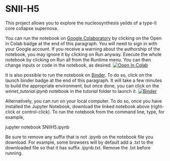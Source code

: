 # SNII-H5

This project allows you to explore the nucleosynthesis yeilds of a type-II core collapse supernova. 

You can run the notebook on [Google Colaboratory](https://colab.research.google.com) by clicking on the Open in Colab badge at the end of this paragraph.  You will need to sign in with your Google account.  If you receive a warning about the authorship of the notebook, you may ignore it by clicking on Run anyway.  Execute the whole notebook by clicking on Run all from the Runtime menu.  You can then change inputs or code in the notebook, as desired.  [![Open In Colab](https://colab.research.google.com/assets/colab-badge.svg)](https://colab.research.google.com/github/lucaswalls18/SNII-H5/blob/main/SNII-H5.ipynb)

It is also possible to run the notebook on [Binder](https://mybinder.org).  To do so, click on the launch binder badge at the end of this paragraph.  It will take a few minutes to build the appropriate environment, but once done, you can click on the *wnnet_tutorial.ipynb* notebook in the *tutorial* folder to launch it.  [![Binder](https://mybinder.org/badge_logo.svg)](https://mybinder.org/v2/gh/lucaswalls18/SNII-H5/HEAD)

Alternatively, you can run on your local computer. To do so, once you have installed the Jupyter Notebook, download the linked notebook above (right-click or control-click). To run the notebook from the command line, type, for example,

jupyter notebook SNIIH5.ipynb

Be sure to remove any suffix that is not .ipynb on the notebook file you download. For example, some browsers will by default add a .txt to the downloaded file so that it has suffix .ipynb.txt. Remove the .txt before running.
